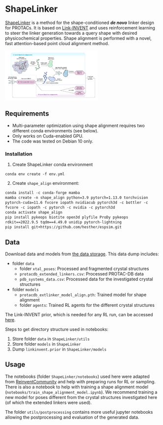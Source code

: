 # ShapeLinker
[ShapeLinker](link_to_preprint) is a method for the shape-conditioned ***de novo*** linker design for PROTACs. It is based on [Link-INVENT](https://chemrxiv.org/engage/chemrxiv/article-details/62628b2debac3a61c7debf31) and uses reinforcement learning to steer the linker generation towards a query shape with desired physicochemical properties. Shape alignment is performed with a novel, fast attention-based point cloud alignment method.
<div style="width: 60%; height: 60%">

  ![](scheme.png)

</div>

## Requirements
* Multi-parameter optimization using shape alignment requires two different conda environments (see below).
* Only works on Cuda-enabled GPU.
* The code was tested on Debian 10 only.

### Installation
1. Create ShapeLinker conda environment
```
conda env create -f env.yml
```
2. Create ```shape_align``` environment:
```
conda install -c conda-forge mamba
mamba create -n shape_align python=3.9 pytorch=1.13.0 torchvision pytorch-cuda=11.6 fvcore iopath nvidiacub pytorch3d -c bottler -c fvcore -c iopath -c pytorch -c nvidia -c pytorch3d
conda activate shape_align
pip install pykeops biotite open3d plyfile ProDy pykeops rdkit==2022.9.5 tqdm==4.49.0 unidip pytorch-lightning
pip install git+https://github.com/hesther/espsim.git
```

## Data
Download data and models from [the data storage](link). This data dump includes:

* folder ```data```
    * folder ```xtal_poses```: Processed and fragmented crystal structures
    * ```protacdb_extended_linkers.csv```: Processed PROTAC-DB data
    * ```pdb_systems_data.csv```: Processed data for the investigated crystal structures
* folder ```models```
    * ```protacdb_extlinker_model_align.pth```: Trained model for shape alignment
    * folder ```agents```: Trained RL agents for the different crystal structures

The Link-INVENT prior, which is needed for any RL run, can be accessed [here](https://github.com/MolecularAI/ReinventCommunity/blob/master/notebooks/models/linkinvent.prior).

Steps to get directory structure used in notebooks:
1. Store folder ```data``` in ```ShapeLinker/utils```
2. Store folder ```models``` in ```ShapeLinker```
3. Dump ```linkinvent.prior``` in ```ShapeLinker/models```

## Usage
The notebooks (folder ```ShapeLinker/notebooks```) used here were adapted from [ReinventCommunity](https://github.com/MolecularAI/ReinventCommunity) and help with preparing runs for RL or sampling. There is also a notebook to help with training a shape alignment model (```notebooks/train_shape_alignment_model.ipynb```). We recommend training a new model for poses different from the crystal structures investigated here (of which the extended linkers were used).

The folder ```utils/postprocessing``` contains more useful jupyter notebooks allowing the postprocessing and evaluation of the generated data.
